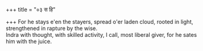 +++
title = "०३ स हि"

+++
For he stays e'en the stayers, spread o'er laden cloud, rooted in light, strengthened in rapture by the wise.  
     Indra with thought, with skilled activity, I call, most liberal giver, for he sates him with the juice.
